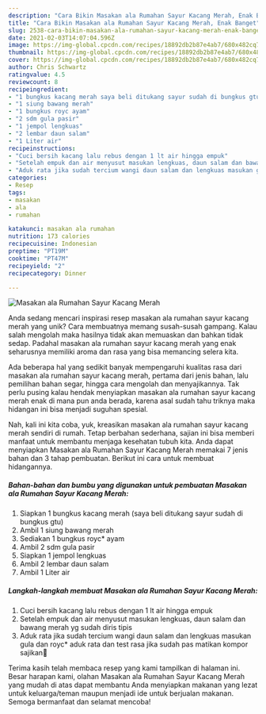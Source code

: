 ```yaml
---
description: "Cara Bikin Masakan ala Rumahan Sayur Kacang Merah, Enak Banget"
title: "Cara Bikin Masakan ala Rumahan Sayur Kacang Merah, Enak Banget"
slug: 2538-cara-bikin-masakan-ala-rumahan-sayur-kacang-merah-enak-banget
date: 2021-02-03T14:07:04.596Z
image: https://img-global.cpcdn.com/recipes/18892db2b87e4ab7/680x482cq70/masakan-ala-rumahan-sayur-kacang-merah-foto-resep-utama.jpg
thumbnail: https://img-global.cpcdn.com/recipes/18892db2b87e4ab7/680x482cq70/masakan-ala-rumahan-sayur-kacang-merah-foto-resep-utama.jpg
cover: https://img-global.cpcdn.com/recipes/18892db2b87e4ab7/680x482cq70/masakan-ala-rumahan-sayur-kacang-merah-foto-resep-utama.jpg
author: Chris Schwartz
ratingvalue: 4.5
reviewcount: 8
recipeingredient:
- "1 bungkus kacang merah saya beli ditukang sayur sudah di bungkus gtu"
- "1 siung bawang merah"
- "1 bungkus royc ayam"
- "2 sdm gula pasir"
- "1 jempol lengkuas"
- "2 lembar daun salam"
- "1 Liter air"
recipeinstructions:
- "Cuci bersih kacang lalu rebus dengan 1 lt air hingga empuk"
- "Setelah empuk dan air menyusut masukan lengkuas, daun salam dan bawang merah yg sudah diris tipis"
- "Aduk rata jika sudah tercium wangi daun salam dan lengkuas masukan gula dan royc* aduk rata dan test rasa jika sudah pas matikan kompor sajikan🙂"
categories:
- Resep
tags:
- masakan
- ala
- rumahan

katakunci: masakan ala rumahan 
nutrition: 173 calories
recipecuisine: Indonesian
preptime: "PT19M"
cooktime: "PT47M"
recipeyield: "2"
recipecategory: Dinner

---
```



![Masakan ala Rumahan Sayur Kacang Merah](https://img-global.cpcdn.com/recipes/18892db2b87e4ab7/680x482cq70/masakan-ala-rumahan-sayur-kacang-merah-foto-resep-utama.jpg)

Anda sedang mencari inspirasi resep masakan ala rumahan sayur kacang merah yang unik? Cara membuatnya memang susah-susah gampang. Kalau salah mengolah maka hasilnya tidak akan memuaskan dan bahkan tidak sedap. Padahal masakan ala rumahan sayur kacang merah yang enak seharusnya memiliki aroma dan rasa yang bisa memancing selera kita.

Ada beberapa hal yang sedikit banyak mempengaruhi kualitas rasa dari masakan ala rumahan sayur kacang merah, pertama dari jenis bahan, lalu pemilihan bahan segar, hingga cara mengolah dan menyajikannya. Tak perlu pusing kalau hendak menyiapkan masakan ala rumahan sayur kacang merah enak di mana pun anda berada, karena asal sudah tahu triknya maka hidangan ini bisa menjadi suguhan spesial.




Nah, kali ini kita coba, yuk, kreasikan masakan ala rumahan sayur kacang merah sendiri di rumah. Tetap berbahan sederhana, sajian ini bisa memberi manfaat untuk membantu menjaga kesehatan tubuh kita. Anda dapat menyiapkan Masakan ala Rumahan Sayur Kacang Merah memakai 7 jenis bahan dan 3 tahap pembuatan. Berikut ini cara untuk membuat hidangannya.

<!--inarticleads1-->

##### Bahan-bahan dan bumbu yang digunakan untuk pembuatan Masakan ala Rumahan Sayur Kacang Merah:

1. Siapkan 1 bungkus kacang merah (saya beli ditukang sayur sudah di bungkus gtu)
1. Ambil 1 siung bawang merah
1. Sediakan 1 bungkus royc* ayam
1. Ambil 2 sdm gula pasir
1. Siapkan 1 jempol lengkuas
1. Ambil 2 lembar daun salam
1. Ambil 1 Liter air




<!--inarticleads2-->

##### Langkah-langkah membuat Masakan ala Rumahan Sayur Kacang Merah:

1. Cuci bersih kacang lalu rebus dengan 1 lt air hingga empuk
1. Setelah empuk dan air menyusut masukan lengkuas, daun salam dan bawang merah yg sudah diris tipis
1. Aduk rata jika sudah tercium wangi daun salam dan lengkuas masukan gula dan royc* aduk rata dan test rasa jika sudah pas matikan kompor sajikan🙂




Terima kasih telah membaca resep yang kami tampilkan di halaman ini. Besar harapan kami, olahan Masakan ala Rumahan Sayur Kacang Merah yang mudah di atas dapat membantu Anda menyiapkan makanan yang lezat untuk keluarga/teman maupun menjadi ide untuk berjualan makanan. Semoga bermanfaat dan selamat mencoba!
